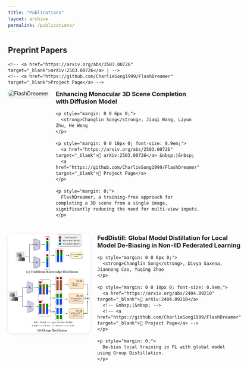 ```yaml
---
title: "Publications"
layout: archive
permalink: /publications/
---
```


<!-- ## Conference Papers

1. **Zhu, L.**, Wang, L., Raj, A., Gedeon, T., & Chen, C. (2024). Advancing Video Anomaly Detection: A Concise Review and a New Dataset. **<span style="color: blue;">NeurIPS 2024 Dataset and Benchmark Track</span>**  [[Paper]](http://arxiv.org/abs/2402.04857)  [[Website]](https://msad-dataset.github.io)

2. Ding, D., Wang, L., **Zhu, L.**, Gedeon, T., & Koniusz, P. (2024). LEGO: Learnable Expansion of Graph Operators for Multi-Modal Feature Fusion. **<span style="color: blue;">ICLR 2025</span>**   [[Paper]](https://arxiv.org/abs/2410.01506)   -->


## Preprint Papers


<!-- <div style="display: flex; align-items: flex-start; margin-bottom: 2em;">

  <!-- Left: Thumbnail -->
  <!-- <img src="images/papers/Flashdreamer/8536.png" alt="FlashDreamer" style="width:160px; height:auto; margin-right: 20px; border-radius: 8px; box-shadow: 0 2px 6px rgba(0,0,0,0.15);" /> -->

  <!-- Right: Text content -->
  <!-- <div> -->

  <!-- ### **Enhancing Monocular 3D Scene Completion with Diffusion Model**   -->
  <!-- **<strong>Changlin Song</strong>, Jiaqi Wang, Liyun Zhu, He Weng**   -->
  <!-- <sup> -->
    <!-- <a href="https://arxiv.org/abs/2503.00726" target="_blank">arXiv:2503.00726</a> | -->
    <!-- <a href="https://github.com/CharlieSong1999/FlashDreamer" target="_blank">Project Page</a> -->
  <!-- </sup> -->

  <!-- > FlashDreamer, a training-free approach for completing a 3D scene from a single image, significantly reducing the need for multi-view inputs. -->

  <!-- </div> -->
<!-- </div> --> 


<!-- Begin Paper Card -->
<div style="display: flex; align-items: flex-start; margin-bottom: 30px;">

  <!-- Left: Image -->
  <div style="flex-shrink: 0;">
    <img src="../images/papers/Flashdreamer/8536.png" alt="FlashDreamer" style="width: 220px; border-radius: 10px; box-shadow: 0 2px 10px rgba(0,0,0,0.1); margin-right: 20px;">
  </div>

  <!-- Right: Paper Info -->
  <div style="flex-grow: 1;">
    <h3 style="margin-top: 0; margin-bottom: 10px;">Enhancing Monocular 3D Scene Completion with Diffusion Model</h3>

    <p style="margin: 0 0 6px 0;">
      <strong>Changlin Song</strong>, Jiaqi Wang, Liyun Zhu, He Weng
    </p>

    <p style="margin: 0 0 10px 0; font-size: 0.9em;">
      <a href="https://arxiv.org/abs/2503.00726" target="_blank">📄 arXiv:2503.00726</a> &nbsp;|&nbsp;
      <a href="https://github.com/CharlieSong1999/FlashDreamer" target="_blank">🔗 Project Page</a>
    </p>

    <p style="margin: 0;">
      FlashDreamer, a training-free approach for completing a 3D scene from a single image, significantly reducing the need for multi-view inputs.
    </p>
  </div>
</div>

<div style="display: flex; align-items: flex-start; margin-bottom: 30px;">

  <!-- Left: Image -->
  <div style="flex-shrink: 0;">
    <img src="../images/papers/FedDistill/GKL_20240716.png" alt="FedDistill" style="width: 220px; border-radius: 10px; box-shadow: 0 2px 10px rgba(0,0,0,0.1); margin-right: 20px;">
  </div>

  <!-- Right: Paper Info -->
  <div style="flex-grow: 1;">
    <h3 style="margin-top: 0; margin-bottom: 10px;">FedDistill: Global Model Distillation for Local Model De-Biasing in Non-IID Federated Learning</h3>

    <p style="margin: 0 0 6px 0;">
      <strong>Changlin Song</strong>, Divya Saxena, Jiannong Cao, Yuqing Zhao
    </p>

    <p style="margin: 0 0 10px 0; font-size: 0.9em;">
      <a href="https://arxiv.org/abs/2404.09210" target="_blank">📄 arXiv:2404.09210</a> 
      <!-- &nbsp;|&nbsp; -->
      <!-- <a href="https://github.com/CharlieSong1999/FlashDreamer" target="_blank">🔗 Project Page</a> -->
    </p>

    <p style="margin: 0;">
      De-bias local training in FL with global model using Group Distillation.
    </p>
  </div>
</div>
<!-- End Paper Card -->

<!-- 1. **Zhu, L.**, Chen, Q., Shen, X., Cun, X.. (2025). VAU-R1: Advancing Video Anomaly Understanding via Reinforcement Fine-Tuning (ArXiv). **<span style="color: blue;">RL-based Video Anomaly Reasoning</span>** [[Paper]](https://arxiv.org/abs/2505.23504) [[Code]](https://github.com/GVCLab/VAU-R1)

1. **Song, C.**, Wang, J., Zhu, L., Weng, H. (2025). Enhancing Monocular 3D Scene Completion with Diffusion Model. (ArXiv). **<span style="color: blue;">An intersting project I did with my friends at ANU ：）</span>**  [[Paper]](https://arxiv.org/abs/2503.00726)  [[Project]](https://github.com/CharlieSong1999/FlashDreamer) -->